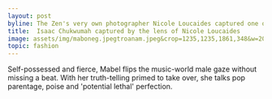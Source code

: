 ```yaml
---
layout: post
byline: The Zen's very own photographer Nicole Loucaides captured one of the last shots of Isaac Chukwumah.
title:  Isaac Chukwumah captured by the lens of Nicole Loucaides
image: assets/img/maboneg.jpegtroanam.jpeg&crop=1235,1235,1861,348&w=2000&h=2000&output=wep&q=80
topic: fashion
---
```


Self-possessed and fierce, Mabel flips the music-world male gaze without missing a beat. With her truth-telling primed to take over, she talks pop parentage, poise and 'potential lethal' perfection.
